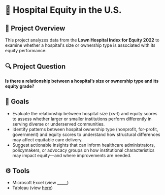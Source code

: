 # 🏥 Hospital Equity in the U.S.

## 📌 Project Overview
This project analyzes data from the **Lown Hospital Index for Equity 2022** to examine whether a hospital's size or ownership type is associated with its equity performance.

## 🔍 Project Question
**Is there a relationship between a hospital’s size or ownership type and its equity grade?**

## 🎯 Goals
- Evaluate the relationship between hospital size (xs-l) and equity scores to assess whether larger or smaller institutions perform differently in serving diverse or underserved communities.
- Identify patterns between hospital ownership type (nonprofit, for-profit, government) and equity scores to understand how structural differences may affect equitable care delivery.
- Suggest actionable insights that can inform healthcare administrators, policymakers, or advocacy groups on how institutional characteristics may impact equity—and where improvements are needed.

## ⚙️ Tools
- Microsoft Excel (view _____)
- Tableau (view [here](https://public.tableau.com/views/HospitalEquity/Dashboard1?:language=en-US&:sid=&:redirect=auth&:display_count=n&:origin=viz_share_link))
